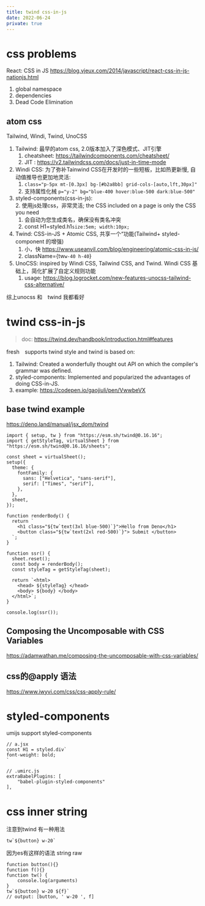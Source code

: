 ```yaml
---
title: twind css-in-js
date: 2022-06-24
private: true
---
```

# css problems
React: CSS in JS https://blog.vjeux.com/2014/javascript/react-css-in-js-nationjs.html
1. global namespace
2. dependencies
3. Dead Code Elimination

## atom css
Tailwind, Windi, Twind, UnoCSS

1. Tailwind: 最早的atom css, 2.0版本加入了深色模式、JIT引擎
    1. cheatsheet: https://tailwindcomponents.com/cheatsheet/
    2. JIT : https://v2.tailwindcss.com/docs/just-in-time-mode
2. Windi CSS: 为了弥补Tainwind CSS在开发时的一些短板，比如热更新慢, 自动值推导也更加地灵活: 
    1. `class="p-5px mt-[0.3px] bg-[#b2a8bb] grid-cols-[auto,lft,30px]"` 
    2. 支持属性化械 `p="y-2" bg="blue-400 hover:blue-500 dark:blue-500"`
2. styled-components(css-in-js):  
    2. 使用js处理css，非常灵活; the CSS included on a page is only the CSS you need
    1. 会自动为您生成类名，确保没有类名冲突
    1. const H1=styled.h1`size:5em; width:10px;`
3. Twind: CSS-in-JS + Atomic CSS, 共享一个“功能(Tailwind+ styled-component 的增强) 
    1. 小，快 https://www.useanvil.com/blog/engineering/atomic-css-in-js/
    1. className={tw`w-40 h-40`}
3. UnoCSS: inspired by Windi CSS, Tailwind CSS, and Twind. Windi CSS 基础上，简化扩展了自定义规则功能
    1. usage: https://blog.logrocket.com/new-features-unocss-tailwind-css-alternative/

综上unocss 和　twind 我都看好


# twind css-in-js

> doc: https://twind.dev/handbook/introduction.html#features

fresh　supports twind style and twind is based on:

1. Tailwind: Created a wonderfully thought out API on which the compiler's
   grammar was defined.
2. styled-components: Implemented and popularized the advantages of doing
   CSS-in-JS.
3. example: https://codepen.io/gaojiuli/pen/VwwbeVX

## base twind example
https://deno.land/manual/jsx_dom/twind

    import { setup, tw } from "https://esm.sh/twind@0.16.16";
    import { getStyleTag, virtualSheet } from "https://esm.sh/twind@0.16.16/sheets";

    const sheet = virtualSheet();
    setup({
      theme: {
        fontFamily: {
          sans: ["Helvetica", "sans-serif"],
          serif: ["Times", "serif"],
        },
      },
      sheet,
    });

    function renderBody() {
      return `
        <h1 class="${tw`text(3xl blue-500)`}">Hello from Deno</h1>
        <button class="${tw`text(2xl red-500)`}"> Submit </button>
      `;
    }

    function ssr() {
      sheet.reset();
      const body = renderBody();
      const styleTag = getStyleTag(sheet);

      return `<html>
        <head> ${styleTag} </head>
        <body> ${body} </body>
      </html>`;
    }

    console.log(ssr());


## Composing the Uncomposable with CSS Variables
https://adamwathan.me/composing-the-uncomposable-with-css-variables/

## css的@apply 语法
https://www.iwyvi.com/css/css-apply-rule/

# styled-components

umijs support styled-components

    // a.jsx
    const H1 = styled.div`
    font-weight: bold;
    `

    // .umirc.js
    extraBabelPlugins: [
        "babel-plugin-styled-components"
    ],

# css inner string
注意到twind 有一种用法

    tw`${button} w-20`

因为es有这样的语法 string raw

    function button(){}
    function f(){}
    function tw() {
        console.log(arguments)
    }
    tw`${button} w-20 ${f}`
    // output: [button, ' w-20 ', f]
